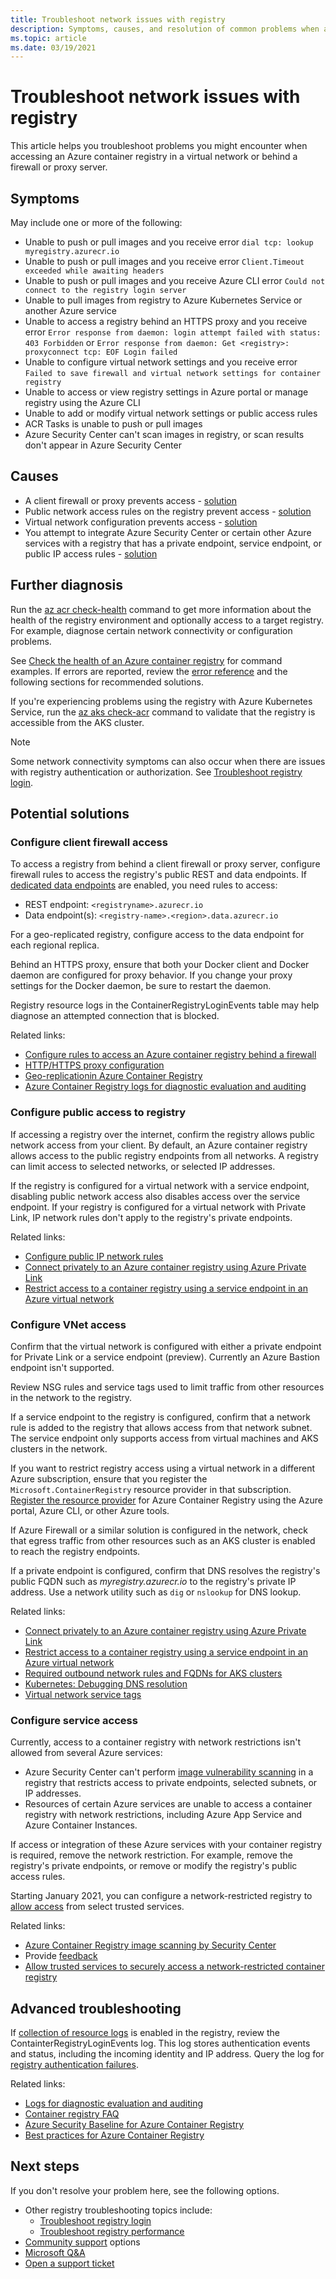 ```yaml
---
title: Troubleshoot network issues with registry
description: Symptoms, causes, and resolution of common problems when accessing an Azure container registry in a virtual network or behind a firewall
ms.topic: article
ms.date: 03/19/2021
---
```


# Troubleshoot network issues with registry

This article helps you troubleshoot problems you might encounter when accessing an Azure container registry in a virtual network or behind a firewall or proxy server. 

## Symptoms

May include one or more of the following:

* Unable to push or pull images and you receive error `dial tcp: lookup myregistry.azurecr.io`
* Unable to push or pull images and you receive error `Client.Timeout exceeded while awaiting headers`
* Unable to push or pull images and you receive Azure CLI error `Could not connect to the registry login server`
* Unable to pull images from registry to Azure Kubernetes Service or another Azure service
* Unable to access a registry behind an HTTPS proxy and you receive error `Error response from daemon: login attempt failed with status: 403 Forbidden` or `Error response from daemon: Get <registry>: proxyconnect tcp: EOF Login failed`
* Unable to configure virtual network settings and you receive error `Failed to save firewall and virtual network settings for container registry`
* Unable to access or view registry settings in Azure portal or manage registry using the Azure CLI
* Unable to add or modify virtual network settings or public access rules
* ACR Tasks is unable to push or pull images
* Azure Security Center can't scan images in registry, or scan results don't appear in Azure Security Center

## Causes

* A client firewall or proxy prevents access - [solution](#configure-client-firewall-access)
* Public network access rules on the registry prevent access - [solution](#configure-public-access-to-registry)
* Virtual network configuration prevents access - [solution](#configure-vnet-access)
* You attempt to integrate Azure Security Center or certain other Azure services with a registry that has a private endpoint, service endpoint, or public IP access rules - [solution](#configure-service-access)

## Further diagnosis 

Run the [az acr check-health](/cli/azure/acr#az-acr-check-health) command to get more information about the health of the registry environment and optionally access to a target registry. For example, diagnose certain network connectivity or configuration problems. 

See [Check the health of an Azure container registry](container-registry-check-health.md) for command examples. If errors are reported, review the [error reference](container-registry-health-error-reference.md) and the following sections for recommended solutions.

If you're experiencing problems using the registry with Azure Kubernetes Service, run the [az aks check-acr](/cli/azure/aks#az_aks_check_acr) command to validate that the registry is accessible from the AKS cluster.

> [!NOTE]
> Some network connectivity symptoms can also occur when there are issues with registry authentication or authorization. See [Troubleshoot registry login](container-registry-troubleshoot-login.md).

## Potential solutions

### Configure client firewall access

To access a registry from behind a client firewall or proxy server, configure firewall rules to access the registry's public REST and data endpoints. If [dedicated data endpoints](container-registry-firewall-access-rules.md#enable-dedicated-data-endpoints) are enabled, you need rules to access:

* REST endpoint: `<registryname>.azurecr.io`
* Data endpoint(s): `<registry-name>.<region>.data.azurecr.io`

For a geo-replicated registry, configure access to the data endpoint for each regional replica.

Behind an HTTPS proxy, ensure that both your Docker client and Docker daemon are configured for proxy behavior. If you change your proxy settings for the Docker daemon, be sure to restart the daemon. 

Registry resource logs in the ContainerRegistryLoginEvents table may help diagnose an attempted connection that is blocked.

Related links:

* [Configure rules to access an Azure container registry behind a firewall](container-registry-firewall-access-rules.md)
* [HTTP/HTTPS proxy configuration](https://docs.docker.com/config/daemon/systemd/#httphttps-proxy)
* [Geo-replicationin Azure Container Registry](container-registry-geo-replication.md)
* [Azure Container Registry logs for diagnostic evaluation and auditing](container-registry-diagnostics-audit-logs.md)

### Configure public access to registry

If accessing a registry over the internet, confirm the registry allows public network access from your client. By default, an Azure container registry allows access to the public registry endpoints from all networks. A registry can limit access to selected networks, or selected IP addresses. 

If the registry is configured for a virtual network with a service endpoint, disabling public network access also disables access over the service endpoint. If your registry is configured for a virtual network with Private Link, IP network rules don't apply to the registry's private endpoints. 

Related links:

* [Configure public IP network rules](container-registry-access-selected-networks.md)
* [Connect privately to an Azure container registry using Azure Private Link](container-registry-private-link.md)
* [Restrict access to a container registry using a service endpoint in an Azure virtual network](container-registry-vnet.md)


### Configure VNet access

Confirm that the virtual network is configured with either a private endpoint for Private Link or a service endpoint (preview). Currently an Azure Bastion endpoint isn't supported.

Review NSG rules and service tags used to limit traffic from other resources in the network to the registry. 

If a service endpoint to the registry is configured, confirm that a network rule is added to the registry that allows access from that network subnet. The service endpoint only supports access from virtual machines and AKS clusters in the network.

If you want to restrict registry access using a virtual network in a different Azure subscription, ensure that you register the `Microsoft.ContainerRegistry` resource provider in that subscription. [Register the resource provider](../azure-resource-manager/management/resource-providers-and-types.md) for Azure Container Registry using the Azure portal, Azure CLI, or other Azure tools.

If Azure Firewall or a similar solution is configured in the network, check that egress traffic from other resources such as an AKS cluster is enabled to reach the registry endpoints.

If a private endpoint is configured, confirm that DNS resolves the registry's public FQDN such as *myregistry.azurecr.io* to the registry's private IP address. Use a network utility such as `dig` or `nslookup` for DNS lookup.

Related links:

* [Connect privately to an Azure container registry using Azure Private Link](container-registry-private-link.md)
* [Restrict access to a container registry using a service endpoint in an Azure virtual network](container-registry-vnet.md)
* [Required outbound network rules and FQDNs for AKS clusters](../aks/limit-egress-traffic.md#required-outbound-network-rules-and-fqdns-for-aks-clusters)
* [Kubernetes: Debugging DNS resolution](https://kubernetes.io/docs/tasks/administer-cluster/dns-debugging-resolution/)
* [Virtual network service tags](../virtual-network/service-tags-overview.md)

### Configure service access

Currently, access to a container registry with network restrictions isn't allowed from several Azure services:

* Azure Security Center can't perform [image vulnerability scanning](../security-center/defender-for-container-registries-introduction.md?bc=%2fazure%2fcontainer-registry%2fbreadcrumb%2ftoc.json&toc=%2fazure%2fcontainer-registry%2ftoc.json) in a registry that restricts access to private endpoints, selected subnets, or IP addresses. 
* Resources of certain Azure services are unable to access a container registry with network restrictions, including Azure App Service and  Azure Container Instances.

If access or integration of these Azure services with your container registry is required, remove the network restriction. For example, remove the registry's private endpoints, or remove or modify the registry's public access rules.

Starting January 2021, you can configure a network-restricted registry to [allow access](allow-access-trusted-services.md) from select trusted services.

Related links:

* [Azure Container Registry image scanning by Security Center](../security-center/defender-for-container-registries-introduction.md)
* Provide [feedback](https://feedback.azure.com/forums/347535-azure-security-center/suggestions/41091577-enable-vulnerability-scanning-for-images-that-are)
* [Allow trusted services to securely access a network-restricted container registry](allow-access-trusted-services.md)


## Advanced troubleshooting

If [collection of resource logs](container-registry-diagnostics-audit-logs.md) is enabled in the registry, review the ContainterRegistryLoginEvents log. This log stores authentication events and status, including the incoming identity and IP address. Query the log for [registry authentication failures](container-registry-diagnostics-audit-logs.md#registry-authentication-failures). 

Related links:

* [Logs for diagnostic evaluation and auditing](container-registry-diagnostics-audit-logs.md)
* [Container registry FAQ](container-registry-faq.md)
* [Azure Security Baseline for Azure Container Registry](security-baseline.md)
* [Best practices for Azure Container Registry](container-registry-best-practices.md)

## Next steps

If you don't resolve your problem here, see the following options.

* Other registry troubleshooting topics include:
  * [Troubleshoot registry login](container-registry-troubleshoot-login.md) 
  * [Troubleshoot registry performance](container-registry-troubleshoot-performance.md)
* [Community support](https://azure.microsoft.com/support/community/) options
* [Microsoft Q&A](/answers/products/)
* [Open a support ticket](https://azure.microsoft.com/support/create-ticket/)